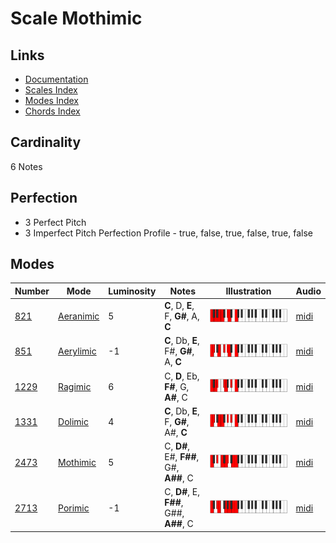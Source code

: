 # Scale Mothimic

## Links

- [Documentation](README.md)
- [Scales Index](Scales.md)
- [Modes Index](Modes.md)
- [Chords Index](Chords.md)

## Cardinality

6 Notes

## Perfection

- 3 Perfect Pitch
- 3 Imperfect Pitch
Perfection Profile - true, false, true, false, true, false

## Modes

| Number | Mode | Luminosity | Notes | Illustration | Audio |
|--------|------|------------|-------|--------------|-------|
| [821](https://ianring.com/musictheory/scales/821) | [Aeranimic](ModeAeranimic.md) | 5 | **C**, D, **E**, F, **G#**, A, **C** | ![CNaturalAeranimic](ModeCNaturalAeranimic.png) | [midi](https://github.com/edipermadi/music/blob/main/docs/ModeCNaturalAeranimic.mid?raw=true) | 
| [851](https://ianring.com/musictheory/scales/851) | [Aerylimic](ModeAerylimic.md) | -1 | **C**, Db, **E**, F#, **G#**, A, **C** | ![CNaturalAerylimic](ModeCNaturalAerylimic.png) | [midi](https://github.com/edipermadi/music/blob/main/docs/ModeCNaturalAerylimic.mid?raw=true) | 
| [1229](https://ianring.com/musictheory/scales/1229) | [Ragimic](ModeRagimic.md) | 6 | C, **D**, Eb, **F#**, G, **A#**, C | ![CNaturalRagimic](ModeCNaturalRagimic.png) | [midi](https://github.com/edipermadi/music/blob/main/docs/ModeCNaturalRagimic.mid?raw=true) | 
| [1331](https://ianring.com/musictheory/scales/1331) | [Dolimic](ModeDolimic.md) | 4 | **C**, Db, **E**, F, **G#**, A#, **C** | ![CNaturalDolimic](ModeCNaturalDolimic.png) | [midi](https://github.com/edipermadi/music/blob/main/docs/ModeCNaturalDolimic.mid?raw=true) | 
| [2473](https://ianring.com/musictheory/scales/2473) | [Mothimic](ModeMothimic.md) | 5 | C, **D#**, E#, **F##**, G#, **A##**, C | ![CNaturalMothimic](ModeCNaturalMothimic.png) | [midi](https://github.com/edipermadi/music/blob/main/docs/ModeCNaturalMothimic.mid?raw=true) | 
| [2713](https://ianring.com/musictheory/scales/2713) | [Porimic](ModePorimic.md) | -1 | C, **D#**, E, **F##**, G##, **A##**, C | ![CNaturalPorimic](ModeCNaturalPorimic.png) | [midi](https://github.com/edipermadi/music/blob/main/docs/ModeCNaturalPorimic.mid?raw=true) | 

